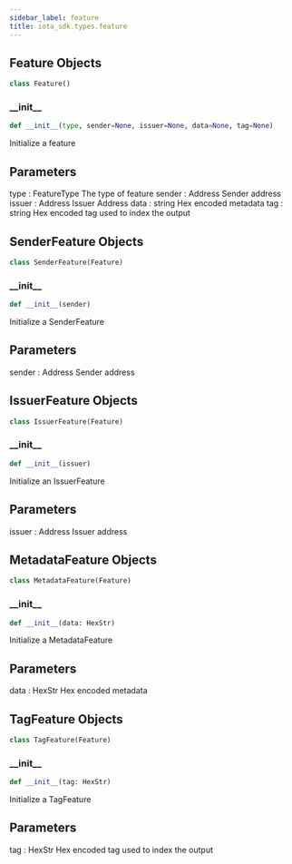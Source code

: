 ```yaml
---
sidebar_label: feature
title: iota_sdk.types.feature
---
```


## Feature Objects

```python
class Feature()
```

### \_\_init\_\_

```python
def __init__(type, sender=None, issuer=None, data=None, tag=None)
```

Initialize a feature

Parameters
----------
type : FeatureType
    The type of feature
sender : Address
    Sender address
issuer : Address
    Issuer Address
data : string
    Hex encoded metadata
tag : string
    Hex encoded tag used to index the output

## SenderFeature Objects

```python
class SenderFeature(Feature)
```

### \_\_init\_\_

```python
def __init__(sender)
```

Initialize a SenderFeature

Parameters
----------
sender : Address
    Sender address

## IssuerFeature Objects

```python
class IssuerFeature(Feature)
```

### \_\_init\_\_

```python
def __init__(issuer)
```

Initialize an IssuerFeature

Parameters
----------
issuer : Address
    Issuer address

## MetadataFeature Objects

```python
class MetadataFeature(Feature)
```

### \_\_init\_\_

```python
def __init__(data: HexStr)
```

Initialize a MetadataFeature

Parameters
----------
data : HexStr
    Hex encoded metadata

## TagFeature Objects

```python
class TagFeature(Feature)
```

### \_\_init\_\_

```python
def __init__(tag: HexStr)
```

Initialize a TagFeature

Parameters
----------
tag : HexStr
    Hex encoded tag used to index the output

